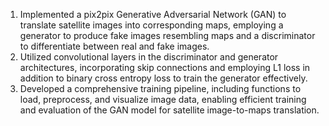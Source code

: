 1. Implemented a pix2pix Generative Adversarial Network (GAN) to translate satellite images into corresponding maps, employing a generator to produce fake images resembling maps and a discriminator to differentiate between real and fake images.
2. Utilized convolutional layers in the discriminator and generator architectures, incorporating skip connections and employing L1 loss in addition to binary cross entropy loss to train the generator effectively.
3. Developed a comprehensive training pipeline, including functions to load, preprocess, and visualize image data, enabling efficient training and evaluation of the GAN model for satellite image-to-maps translation.
